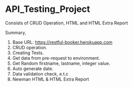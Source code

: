 # API_Testing_Project
Consists of CRUD Operation, HTML and HTML Extra Report

Summary,
1. Base URL: https://restful-booker.herokuapp.com
2. CRUD operation.
3. Creating Tests.
4. Get data from pre-request to environment.
5. Get Random firstname, lastname, integer value.
6. Auto generate date.
7. Data validation check, e.t.c
8. Newman HTML & HTML Extra Report
